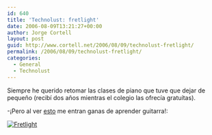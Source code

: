```yaml
---
id: 640
title: 'Technolust: fretlight'
date: 2006-08-09T13:21:27+00:00
author: Jorge Cortell
layout: post
guid: http://www.cortell.net/2006/08/09/technolust-fretlight/
permalink: /2006/08/09/technolust-fretlight/
categories:
  - General
  - Technolust
---
```

Siempre he querido retomar las clases de piano que tuve que dejar de pequeño (recibí­ dos años mientras el colegio las ofrecí­a gratuí­tas).

-¡Pero al ver <a title="Fretlight" target="_blank" href="http://www.fretlight.com/">esto</a> me entran ganas de aprender guitarra!:

<a title="Fretlight" target="_blank" href="http://www.fretlight.com/"><img title="Fretlight" alt="Fretlight" src="http://www.fretlight.com/Resources/item1.jpeg" /></a>